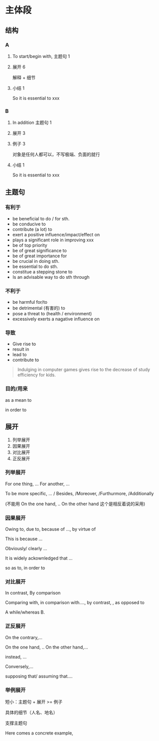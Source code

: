 # 主体段

## 结构

### A

1. To start/begin with, 主题句 1

2. 展开 6

   解释 + 细节

3. 小结 1

   So it is essential to xxx

### B

1. In addition 主题句 1

2. 展开 3

3. 例子 3

   对象是任何人都可以，不写极端、负面的就行

4. 小结 1

   So it is essential to xxx

## 主题句

### 有利于

- be beneficial to do / for sth.
- be conducive to
- contribute (a lot) to
- exert a positive influence/impact/effect on
- plays a significant role in improving xxx
- be of top priority
- be of great significance to
- be of great importance for
- be crucial in doing sth.
- be essential to do sth.
- constitue a stepping stone to
- Is an advisable way to do sth through

### 不利于

- be harmful for/to
- be detrimental (有害的) to
- pose a threat to (health / environment)
- excessively exerts a nagative influence on

### 导致

- Give rise to
- result in
- lead to
- contribute to

> Indulging in computer games gives rise to the decrease of study efficiency for kids.

### 目的/用来

as a mean to

in order to

## 展开

1. 列举展开
2. 因果展开
3. 对比展开
4. 正反展开

### 列举展开

For one thing, ... For another, ...

To be more specific, ... / Besides, /Moreover, /Furthurmore, /Additionally

(不能用 On the one hand, .. On the other hand 这个是相反着说的采用)

### 因果展开

Owing to, due to, because of ..., by virtue of

This is because ...

Obviously/ clearly ...

It is widely ackownledged that ...

so as to, in order to

### 对比展开

In contrast, By comparison

Comparing with, in comparison with.…, by contrast, , as opposed to

A while/whereas B.

### 正反展开

On the contrary,…

On the one hand, .. On the other hand,...

instead, …

Conversely,…

supposing that/ assuming that.…

### 举例展开

短小：主题句 + 展开 >= 例子

具体的细节（人名、地名）

支撑主题句

Here comes a concrete example,

